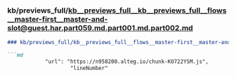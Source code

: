 ### kb/previews_full/kb__previews_full__kb__previews_full__flows__master-first__master-and-slot@guest.har.part059.md.part001.md.part002.md

```md
### kb/previews_full/kb__previews_full__flows__master-first__master-and-slot@guest.har.part059.md.part001.md (part 002)

```md
            "url": "https://n958200.alteg.io/chunk-KO722YSM.js",
                    "lineNumber"
```

```

```
